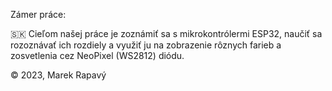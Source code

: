 Zámer práce:

🇸🇰 Cieľom našej práce je zoznámiť sa s mikrokontrólermi ESP32, naučiť sa rozoznávať ich rozdiely a využiť ju na zobrazenie rôznych farieb a zosvetlenia cez NeoPixel (WS2812) diódu.

© 2023, Marek Rapavý
